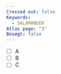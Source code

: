 ```yaml
---
Crossed out: false
Keywords:
  - SALAMANDER
Atlas page: "3"
Besøgt: false
---
```

- [ ] A
- [ ] B
- [ ] C